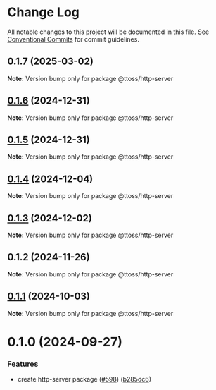 # Change Log

All notable changes to this project will be documented in this file.
See [Conventional Commits](https://conventionalcommits.org) for commit guidelines.

## 0.1.7 (2025-03-02)

**Note:** Version bump only for package @ttoss/http-server

## [0.1.6](https://github.com/ttoss/ttoss/compare/@ttoss/http-server@0.1.5...@ttoss/http-server@0.1.6) (2024-12-31)

**Note:** Version bump only for package @ttoss/http-server

## [0.1.5](https://github.com/ttoss/ttoss/compare/@ttoss/http-server@0.1.4...@ttoss/http-server@0.1.5) (2024-12-31)

**Note:** Version bump only for package @ttoss/http-server

## [0.1.4](https://github.com/ttoss/ttoss/compare/@ttoss/http-server@0.1.3...@ttoss/http-server@0.1.4) (2024-12-04)

**Note:** Version bump only for package @ttoss/http-server

## [0.1.3](https://github.com/ttoss/ttoss/compare/@ttoss/http-server@0.1.2...@ttoss/http-server@0.1.3) (2024-12-02)

**Note:** Version bump only for package @ttoss/http-server

## 0.1.2 (2024-11-26)

**Note:** Version bump only for package @ttoss/http-server

## [0.1.1](https://github.com/ttoss/ttoss/compare/@ttoss/http-server@0.1.0...@ttoss/http-server@0.1.1) (2024-10-03)

**Note:** Version bump only for package @ttoss/http-server

# 0.1.0 (2024-09-27)

### Features

- create http-server package ([#598](https://github.com/ttoss/ttoss/issues/598)) ([b285dc6](https://github.com/ttoss/ttoss/commit/b285dc6f976cdb8cef916306021d3343146d401e))
